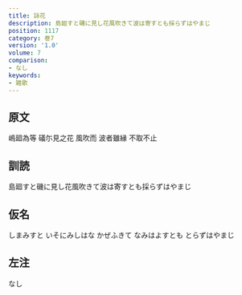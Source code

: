 ```yaml
---
title: 詠花
description: 島廻すと磯に見し花風吹きて波は寄すとも採らずはやまじ
position: 1117
category: 巻7
version: '1.0'
volume: 7
comparison:
- なし
keywords:
- 雑歌
---
```


## 原文

嶋廻為等 礒尓見之花 風吹而 波者雖縁 不取不止

## 訓読

島廻すと磯に見し花風吹きて波は寄すとも採らずはやまじ

## 仮名

しまみすと いそにみしはな かぜふきて なみはよすとも とらずはやまじ

## 左注

なし
